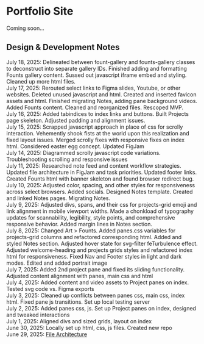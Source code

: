 # Portfolio Site
Coming soon...

## Design & Development Notes
July 18, 2025: Delineated between fount-gallery and founts-gallery classes to deconstruct into separate gallery IDs. Finished adding and formatting Founts gallery content. Sussed out javascript iframe embed and styling. Cleaned up more html files.    
July 17, 2025: Rerouted select links to Figma slides, Youtube, or other websites. Deleted unused javascript and html. Created and inserted favicon assets and html. Finished migrating Notes, adding pane background videos. Added Founts content. Cleaned and reorganized files. Rescoped MVP.  
July 16, 2025: Added tabindices to index links and buttons. Built Projects page skeleton. Adjusted padding and alignment issues.  
July 15, 2025: Scrapped javascript approach in place of css for scrolly interaction. Vehemently shook fists at the world upon this realization and fixed layout issues. Merged scrolly fixes with responsive fixes on index html. Considered easter egg concept. Updated FigJam  
July 14, 2025: Diagrammed scrolly javascript code variations. Troubleshooting scrolling and responsive issues   
July 11, 2025: Researched note feed and content workflow strategies. Updated file architecture in FigJam and task priorities. Updated footer links. Created Founts html with banner skeleton and found browser redirect bug.  
July 10, 2025: Adjusted color, spacing, and other styles for responsiveness across select browsers. Added socials. Designed Notes template. Created and linked Notes pages. Migrating Notes.  
July 9, 2025: Adjusted divs, spans, and their css for projects-grid emoji and link alignment in mobile viewport widths. Made a chonkload of typography updates for scannability, legibility, style points, and comprehensive responsive behavior. Added margin lines in Notes section.  
July 8, 2025: Changed Art > Founts. Added panes.css variables for projects-grid columns and refactored corresponding html. Added and styled Notes section. Adjusted hover state for svg-filter feTurbulence effect. Adjusted welcome-heading and projects grids styles and refactored index html for responsiveness. Fixed Nav and Footer styles in light and dark modes. Edited and added portrait image  
July 7, 2025: Added 2nd project pane and fixed its sliding functionality. Adjusted content alignment with panes, main css and html  
July 4, 2025: Added content and video assets to Project panes on index. Tested svg code vs. Figma exports  
July 3, 2025: Cleaned up conflicts between panes css, main css, index html. Fixed pane js transitions. Set up local testing server  
July 2, 2025: Added panes css, js. Set up Project panes on index, designed and tweaked interactions  
July 1, 2025: Aligned divs and sized grids, layout on index  
June 30, 2025: Locally set up html, css, js files. Created new repo  
June 29, 2025: [File Architecture](https://www.figma.com/board/Qg4zvh8yEVaYZVqZGrvXEt/Portfolio-Site-Architecture?node-id=0-1&t=7txc5xY1TEpDFp2D-1)  
